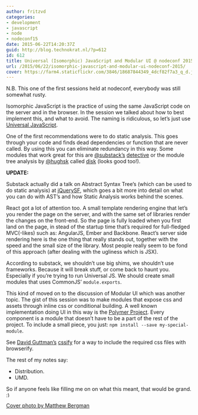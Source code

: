 ```yaml
---
author: fritzvd
categories:
- development
- javascript
- node
- nodeconf15
date: 2015-06-22T14:20:37Z
guid: http://blog.technokrat.nl/?p=612
id: 612
title: Universal (Isomorphic) JavaScript and Modular UI @ nodeconf 2015
url: /2015/06/22/isomorphic-javascript-and-modular-ui-nodeconf-2015/
cover: https://farm4.staticflickr.com/3846/18687844349_4dcf82f7a3_q_d.jpg
---
```


N.B. This one of the first sessions held at nodeconf, everybody was still somewhat rusty.

Isomorphic JavaScript is the practice of using the same JavaScript code on the server and in the browser. In the session we talked about how to best implement this, and what to avoid. The naming is ridiculous, so let&#8217;s just use <a href="https://medium.com/@mjackson/universal-javascript-4761051b7ae9" target="_blank">Universal JavaScript</a>.

One of the first recommendations were to do static analysis. This goes through your code and finds dead dependencies or function that are never called. By using this you can eliminate redundancy in this way. Some modules that work great for this are <a href="https://twitter.com/substack" target="_blank">@substack&#8217;s</a> <a href="https://www.npmjs.com/package/detective" target="_blank">detective</a> or the module tree analysis by <a href="https://twitter.com/hughsk" target="_blank">@hughsk</a> called <a href="http://hughsk.io/disc/" target="_blank">disk</a> (looks good too!).

**UPDATE:**

Substack actually did a talk on Abstract Syntax Tree&#8217;s (which can be used to do static analysis) at <a href="https://jquerysf.com" target="_blank">jQuerySF</a>, which goes a bit more into detail on what you can do with AST&#8217;s and how Static Analysis works behind the scenes.



React got a lot of attention too. A small template rendering engine that let&#8217;s you render the page on the server, and with the same set of libraries render the changes on the front-end. So the page is fully loaded when you first land on the page, in stead of the startup time that&#8217;s required for full-fledged MVC(-likes) such as: AngularJS, Ember and Backbone. React&#8217;s server side rendering here is the one thing that really stands out, together with the speed and the small size of the library. Most people really seem to be fond of this approach (after dealing with the ugliness which is JSX).

According to substack, we shouldn&#8217;t use big shims, we shouldn&#8217;t use frameworks. Because it will break stuff, or come back to haunt you. Especially if you&#8217;re trying to run Universal JS. We should create small modules that uses CommonJS&#8217; `module.exports`.

This kind of moved on to the discussion of Modular UI which was another topic. The gist of this session was to make modules that expose css and assets through inline css or conditional building. A well known implementation doing UI in this way is the <a href="https://www.polymer-project.org/1.0/docs/devguide/feature-overview.html" target="_blank">Polymer Project</a>. Every component is a module that doesn&#8217;t have to be a part of the rest of the project. To include a small piece, you just: `npm install --save my-special-module`.

See <a href="https://twitter.com/davidguttman" target="_blank">David Guttman&#8217;s</a> <a href="https://github.com/davidguttman/cssify" target="_blank">cssify</a> for a way to include the required css files with browserify.

The rest of my notes say:

  * Distribution.
  * UMD.

So if anyone feels like filling me on on what this meant, that would be grand. <img src="http://blog.technokrat.nl/wp-includes/images/smilies/simple-smile.png" alt=":)" class="wp-smiley" style="height: 1em; max-height: 1em;" />

<a href="https://www.flickr.com/photos/matthewbergman/18687844349/in/album-72157654202715069/" target="_blank">Cover photo by Matthew Bergman</a>
